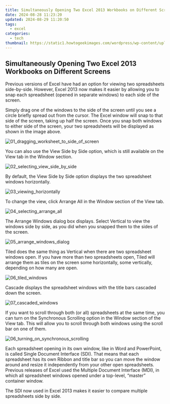 ```yaml
---
title: Simultaneously Opening Two Excel 2013 Workbooks on Different Screens
date: 2024-08-28 11:23:20
updated: 2024-08-29 11:20:50
tags:
  - excel
categories:
  - tech
thumbnail: https://static1.howtogeekimages.com/wordpress/wp-content/uploads/2013/04/00_lead_image_two_spreadsheets_side_by_side.png
---
```


## Simultaneously Opening Two Excel 2013 Workbooks on Different Screens

Previous versions of Excel have had an option for viewing two spreadsheets side-by-side. However, Excel 2013 now makes it easier by allowing you to snap each spreadsheet (opened in separate windows) to each side of the screen.

 Simply drag one of the windows to the side of the screen until you see a circle briefly spread out from the cursor. The Excel window will snap to that side of the screen, taking up half the screen. Once you snap both windows to either side of the screen, your two spreadsheets will be displayed as shown in the image above.

![01_dragging_worksheet_to_side_of_screen](https://static1.howtogeekimages.com/wordpress/wp-content/uploads/2013/04/01_dragging_worksheet_to_side_of_screen.png) 

 You can also use the View Side by Side option, which is still available on the View tab in the Window section.

![02_selecting_view_side_by_side](https://static1.howtogeekimages.com/wordpress/wp-content/uploads/2013/04/02_selecting_view_side_by_side.png) 

 By default, the View Side by Side option displays the two spreadsheet windows horizontally.

![03_viewing_horizontally](https://static1.howtogeekimages.com/wordpress/wp-content/uploads/2013/04/03_viewing_horizontally.png) 

 To change the view, click Arrange All in the Window section of the View tab.

![04_selecting_arrange_all](https://static1.howtogeekimages.com/wordpress/wp-content/uploads/2013/04/04_selecting_arrange_all.png) 

 The Arrange Windows dialog box displays. Select Vertical to view the windows side by side, as you did when you snapped them to the sides of the screen.

![05_arrange_windows_dialog](https://static1.howtogeekimages.com/wordpress/wp-content/uploads/2013/04/05_arrange_windows_dialog.png) 

 Tiled does the same thing as Vertical when there are two spreadsheet windows open. If you have more than two spreadsheets open, Tiled will arrange them as tiles on the screen some horizontally, some vertically, depending on how many are open.

![06_tiled_windows](https://static1.howtogeekimages.com/wordpress/wp-content/uploads/2013/04/06_tiled_windows.png) 

 Cascade displays the spreadsheet windows with the title bars cascaded down the screen.

![07_cascaded_windows](https://static1.howtogeekimages.com/wordpress/wp-content/uploads/2013/04/07_cascaded_windows.png) 

 If you want to scroll through both (or all) spreadsheets at the same time, you can turn on the Synchronous Scrolling option in the Window section of the View tab. This will allow you to scroll through both windows using the scroll bar on one of them.

![06_turning_on_synchronous_scrolling](https://static1.howtogeekimages.com/wordpress/wp-content/uploads/2013/04/06_turning_on_synchronous_scrolling.png) 

 Each spreadsheet opening in its own window, like in Word and PowerPoint, is called Single Document Interface (SDI). That means that each spreadsheet has its own Ribbon and title bar so you can move the window around and resize it independently from your other open spreadsheets. Previous releases of Excel used the Multiple Document Interface (MDI), in which all spreadsheet windows opened under a top-level, “master” container window.

 The SDI now used in Excel 2013 makes it easier to compare multiple spreadsheets side by side.

<ins class="adsbygoogle"
     style="display:block"
     data-ad-format="autorelaxed"
     data-ad-client="ca-pub-7571918770474297"
     data-ad-slot="1223367746"></ins>



<ins class="adsbygoogle"
     style="display:block"
     data-ad-client="ca-pub-7571918770474297"
     data-ad-slot="8358498916"
     data-ad-format="auto"
     data-full-width-responsive="true"></ins>
